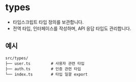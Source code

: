 # types
* 타입스크립트 타입 정의를 보관합니다.
* 전역 타입, 인터페이스를 작성하며, API 응답 타입도 관리합니다.

## 예시
```
src/types/
├── user.ts         # 사용자 관련 타입
├── auth.ts         # 인증 관련 타입
└── index.ts        # 타입 일괄 export
```